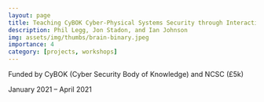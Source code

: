 ```yaml
---
layout: page
title: Teaching CyBOK Cyber-Physical Systems Security through Interactive Simulation
description: Phil Legg, Jon Stadon, and Ian Johnson
img: assets/img/thumbs/brain-binary.jpeg
importance: 4
category: [projects, workshops]
---
```


Funded by CyBOK (Cyber Security Body of Knowledge) and NCSC (£5k)

January 2021 – April 2021